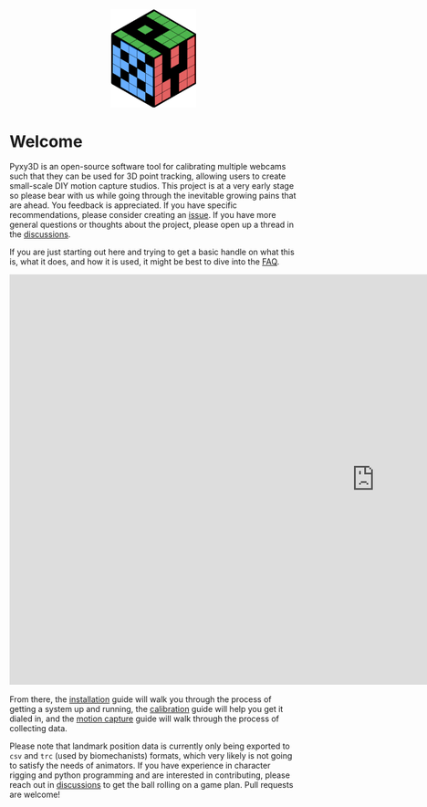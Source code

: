 <div align="center"><img src = "images/pyxy3d_logo.svg" width = "150"></div>

# Welcome


Pyxy3D is an open-source software tool for calibrating multiple webcams such that they can be used for 3D point tracking, allowing users to create small-scale DIY motion capture studios. This project is at a very early stage so please bear with us while going through the inevitable growing pains that are ahead. You feedback is appreciated. If you have specific recommendations, please consider creating an [issue](https://github.com/mprib/pyxy3d/issues). If you have more general questions or thoughts about the project, please open up a thread in the [discussions](https://github.com/mprib/pyxy3d/discussions).

If you are just starting out here and trying to get a basic handle on what this is, what it does, and how it is used, it might be best to dive into the [FAQ]().

<div align="center">
<iframe width="1280" height="720" src="https://www.youtube.com/embed/QHQKkLCE0e4" title="YouTube video player" frameborder="0" allow="accelerometer; autoplay; clipboard-write; encrypted-media; gyroscope; picture-in-picture; web-share" allowfullscreen></iframe> </div>

From there, the [installation]() guide will walk you through the process of getting a system up and running, the [calibration]() guide will help you get it dialed in, and the [motion capture]() guide will walk through the process of collecting data.

Please note that landmark position data is currently only being exported to `csv` and `trc` (used by biomechanists) formats, which very likely is not going to satisfy the needs of animators. If you have experience in character rigging and python programming and are interested in contributing, please reach out in [discussions]() to get the ball rolling on a game plan. Pull requests are welcome!
